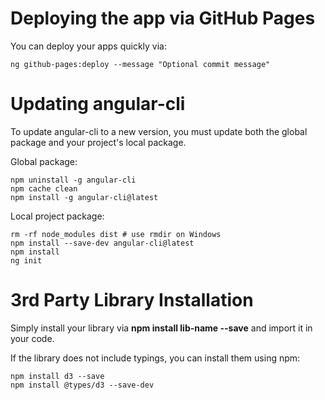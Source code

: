 # Deploying the app via GitHub Pages

You can deploy your apps quickly via:

`ng github-pages:deploy --message "Optional commit message"`

# Updating angular-cli

To update angular-cli to a new version, you must update both the global package and your project's local package.

Global package:

```shell
npm uninstall -g angular-cli
npm cache clean
npm install -g angular-cli@latest
```

Local project package:

```shell
rm -rf node_modules dist # use rmdir on Windows
npm install --save-dev angular-cli@latest
npm install
ng init
```

# 3rd Party Library Installation

Simply install your library via __npm install lib-name --save__ and import it in your code.

If the library does not include typings, you can install them using npm:

```shell
npm install d3 --save
npm install @types/d3 --save-dev
```
